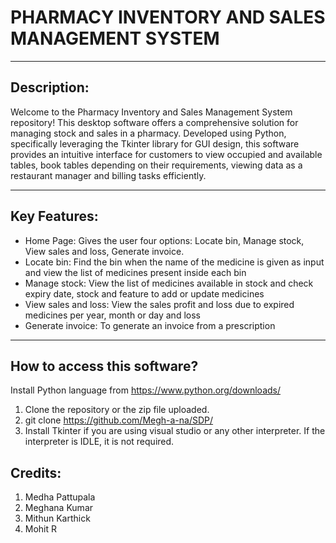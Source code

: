 # PHARMACY INVENTORY AND SALES MANAGEMENT SYSTEM 

---

Description:
---

Welcome to the Pharmacy Inventory and Sales Management System repository! This desktop software offers a comprehensive solution for managing stock and sales in a pharmacy. Developed using Python, specifically leveraging the Tkinter library for GUI design, this software provides an intuitive interface for customers to view occupied and available tables, book tables depending on their requirements, viewing data as a restaurant manager and billing tasks efficiently.

---

Key Features:
---
-	Home Page: Gives the user four options: Locate bin, Manage stock, View sales and loss, Generate invoice.
-	Locate bin: Find the bin when the name of the medicine is given as input and view the list of medicines present 
     inside each bin
-	Manage stock: View the list of medicines available in stock and check expiry date, stock and feature to add or 
     update medicines
- View sales and loss: View the sales profit and loss due to expired medicines per year, month or day and loss
- Generate invoice: To generate an invoice from a prescription

---

How to access this software?
---

Install Python language from
https://www.python.org/downloads/

1.	Clone the repository or the zip file uploaded.
2.	git clone https://github.com/Megh-a-na/SDP/
3.	Install Tkinter if you are using visual studio or any other interpreter. If the interpreter is IDLE, it is not required.

Credits:
---
1. Medha Pattupala
2. Meghana Kumar
3. Mithun Karthick
4. Mohit R
